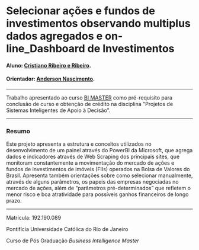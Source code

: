 # Selecionar ações e fundos de investimentos observando multiplus dados agregados e on-line_Dashboard de Investimentos


#### Aluno: [Cristiano Ribeiro e Ribeiro](https://github.com/ribeirocristiano).
#### Orientador: [Anderson Nascimento](https://github.com/insightds).

---

Trabalho apresentado ao curso [BI MASTER](https://ica.puc-rio.ai/bi-master) como pré-requisito para conclusão de curso e obtenção de crédito na disciplina "Projetos de Sistemas Inteligentes de Apoio à Decisão".

---

### Resumo

Este projeto apresenta a estrutura e conceitos utilizados no desenvolvimento de um painel através do PowerBI da Microsoft, que agrega dados e indicadores através de Web Scraping dos principais sites, que monitoram constantemente a movimentação do mercado de ações e fundos de investimentos de imóveis (FIIs) operados na Bolsa de Valores do Brasil. Apresenta também orientações sobre como selecionar manualmente, através de alguns parâmetros, os papeis das empresas negociadas no mercado de ações, além de “parâmetros pré-determinados” que refletem o menor risco e boa atratividade para possíveis ganhos financeiros de longo prazo.

---

Matrícula: 192.190.089

Pontifícia Universidade Católica do Rio de Janeiro

Curso de Pós Graduação *Business Intelligence Master*
